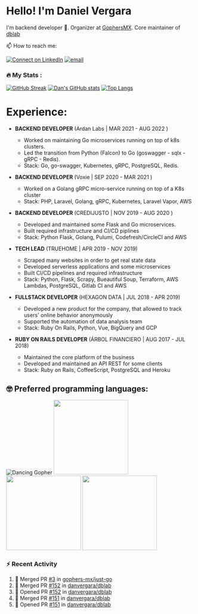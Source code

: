 # Hello! I'm Daniel Vergara

I'm backend developer :robot:. Organizer at [GophersMX](https://t.me/golangmx). Core maintainer of [dblab](https://github.com/danvergara/dblab)

📫 How to reach me:

[![Connect on LinkedIn](https://img.shields.io/badge/LinkedIn-0077B5?style=for-the-badge&logo=linkedin&logoColor=white)](https://www.linkedin.com/in/daniel-omar-vergara-pérez-2b5471159)
[![email](https://img.shields.io/badge/Gmail-D14836?style=for-the-badge&logo=gmail&logoColor=white)](daniel.omar.vergara@gmail.com)

### :fire: My Stats :
[![GitHub Streak](https://streak-stats.demolab.com?user=danvergara&theme=dracula)](https://git.io/streak-stats)
[![Dan's GitHub stats](https://github-readme-stats.vercel.app/api?username=danvergara&show_icons=true&theme=dracula&count_private=true)](https://github.com/anuraghazra/github-readme-stats)
[![Top Langs](https://github-readme-stats.vercel.app/api/top-langs/?username=danvergara&layout=compact&theme=dracula&hide=jupyter%20notebook)](https://github.com/anuraghazra/github-readme-stats)


# Experience:

* **BACKEND DEVELOPER**
    (Ardan Labs | MAR 2021 - AUG 2022 )
    * Worked on maintaining Go microservices running on top of k8s clusters.
    * Led the transition from Python (Falcon) to Go (goswagger - sqlx - gRPC - Redis).
    * Stack: Go, go-swagger, Kubernetes, gRPC, PostgreSQL, Redis.

* **BACKEND DEVELOPER**
    (Voxie | SEP 2020 - MAR 2021 )
    * Worked on a Golang gRPC micro-service running on top of a K8s cluster
    * Stack: PHP, Laravel, Golang, gRPC, Kubernetes, Laravel Vapor, AWS

* **BACKEND DEVELOPER**
    (CREDIJUSTO | NOV 2019 - AUG 2020 )
    * Developed and maintained some Flask and Go microservices.
    * Built required infrastructure and CI/CD piplines
    * Stack: Python Flask, Golang, Pulumi, Codefresh/CircleCI and AWS

* **TECH LEAD**
    (TRUEHOME | APR 2019 - NOV 2019)
    * Scraped many websites in order to get real state data
    * Developed serverless applications and some microservices
    * Built CI/CD pipelines and required infrastructure
    * Stack: Python, Flask, Scrapy, Bueautiful Soup, Terraform, AWS Lambdas, PostgreSQL, Gitlab CI and AWS

* **FULLSTACK DEVELOPER**
    (HEXAGON DATA | JUL 2018 - APR 2019)
    * Developed a new product for the company, that allowed to track users' online behavior anonymously
    * Supported the automation of data analysis team
    * Stack: Ruby On Rails, Python, Vue, BigQuery and GCP

* **RUBY ON RAILS DEVELOPER**
    (ÁRBOL FINANCIERO | AUG 2017 - JUL 2018)
    * Maintained the core platform of the business
    * Developed and maintained an API REST for some clients
    * Stack: Ruby on Rails, CoffeeScript, PostgreSQL and Heroku

## :nerd_face: Preferred programming languages:

![Dancing Gopher](http://static.velvetcache.org/pages/2018/06/13/party-gopher/dancing-gopher.gif)
<img src="https://media.giphy.com/media/KAq5w47R9rmTuvWOWa/giphy.gif" width="200" height="200"/>
<img src="https://upload.wikimedia.org/wikipedia/commons/7/73/Ruby_logo.svg" width="200" height="200"/>
<img src="https://upload.wikimedia.org/wikipedia/commons/6/6a/JavaScript-logo.png" width="200" height="200">

### :zap: Recent Activity

<!--START_SECTION:activity-->
1. 🎉 Merged PR [#3](https://github.com/gophers-mx/just-go/pull/3) in [gophers-mx/just-go](https://github.com/gophers-mx/just-go)
2. 🎉 Merged PR [#152](https://github.com/danvergara/dblab/pull/152) in [danvergara/dblab](https://github.com/danvergara/dblab)
3. 💪 Opened PR [#152](https://github.com/danvergara/dblab/pull/152) in [danvergara/dblab](https://github.com/danvergara/dblab)
4. 🎉 Merged PR [#151](https://github.com/danvergara/dblab/pull/151) in [danvergara/dblab](https://github.com/danvergara/dblab)
5. 💪 Opened PR [#151](https://github.com/danvergara/dblab/pull/151) in [danvergara/dblab](https://github.com/danvergara/dblab)
<!--END_SECTION:activity-->
